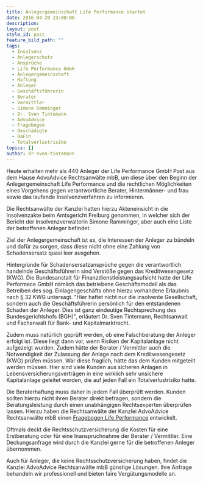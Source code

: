 ```yaml
---
title: Anlegergemeinschaft Life Performance startet
date: 2016-04-20 23:00:00
description:
layout: post
style_id: post
feature_bild_path: ""
tags:
  - Insolvenz
  - Anlegerschutz
  - Ansprüche
  - Life Performance GmbH
  - Anlegergemeinschaft
  - Haftung
  - Anleger
  - Geschäftsführerin
  - Berater
  - Vermittler
  - Simone Ramminger
  - Dr. Sven Tintemann
  - AdvoAdvice
  - Fragebogen
  - Geschädigte
  - BaFin
  - Totalverlustrisiko
topics: []
author: dr-sven-tintemann
---
```



Heute erhalten mehr als 440 Anleger der Life Performance GmbH Post aus dem Hause AdvoAdvice Rechtsanwälte mbB, um diese über den Beginn der Anlegergemeinschaft Life Performance und die rechtlichen Möglichkeiten eines Vorgehens gegen verantwortliche Berater, Hintermänner- und frau sowie das laufende Insolvenzverfahren zu informieren.

Die Rechtsanwälte der Kanzlei hatten hierzu Akteneinsicht in die Insolvenzakte beim Amtsgericht Freiburg genommen, in welcher sich der Bericht der Insolvenzverwalterin Simone Ramminger, aber auch eine Liste der betroffenen Anleger befindet.

Ziel der Anlegergemeinschaft ist es, die Interessen der Anleger zu bündeln und dafür zu sorgen, dass diese nicht ohne eine Zahlung von Schadensersatz quasi leer ausgehen.

Hintergründe für Schadensersatzansprüche gegen die verantwortlich handelnde Geschäftsführerin sind Verstöße gegen das Kreditwesengesetz (KWG). Die Bundesanstalt für Finanzdienstleistungsaufsicht hatte der Life Performace GmbH nämlich das betriebene Geschäftsmodell als das Betreiben des sog. Einlagengeschäfts ohne hierzu vorhandene Erlaubnis nach § 32 KWG untersagt. "Hier haftet nicht nur die insolvente Gesellschaft, sondern auch die Geschäftsführerin persönlich für den entstandenen Schaden der Anleger. Dies ist ganz eindeutige Rechtsprechung des Bundesgerichtshofs (BGH)", erläutert Dr. Sven Tintemann, Rechtsanwalt und Fachanwalt für Bank- und Kapitalmarktrecht.

Zudem muss natürlich geprüft werden, ob eine Falschberatung der Anleger erfolgt ist. Diese liegt dann vor, wenn Risiken der Kapitalanlage nicht aufgezeigt wurden. Zudem hätte der Berater / Vermittler auch die Notwendigkeit der Zulassung der Anlage nach dem Kreditwesengesetz (KWG) prüfen müssen. War diese fraglich, hätte das dem Kunden mitgeteilt werden müssen. Hier sind viele Kunden aus sicheren Anlagen in Lebensversicherungsverträgen in eine wirklich sehr unsichere Kapitalanlage geleitet worden, die auf jeden Fall ein Totalverlustrisiko hatte.

Die Beraterhaftung muss daher in jedem Fall überprüft werden. Kunden sollten hierzu nicht ihren Berater direkt befragen, sondern die Beratungsleistung durch einen unabhängigen Rechtsexperten überprüfen lassen. Hierzu haben die Rechtsanwälte der Kanzlei AdvoAdvice Rechtsanwälte mbB einen [Fragebogen Life Performance](/uploads/dokumente/Fragebogen_Life_Performance.pdf "Fragebogen Life Performance") entwickelt.

Oftmals deckt die Rechtsschutzversicherung die Kosten für eine Erstberatung oder für eine Inanspruchnahme der Berater / Vermittler. Eine Deckungsanfrage wird durch die Kanzlei gerne für die betroffenen Anleger übernommen.

Auch für Anleger, die keine Rechtsschutzversicherung haben, findet die Kanzlei AdvoAdvice Rechtsanwälte mbB günstige Lösungen. Ihre Anfrage behandeln wir professionell und bieten faire Vergütungsmodelle an.
